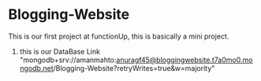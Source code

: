 
# Blogging-Website
This is our first project at functionUp, this is basically a mini project.


1. this is our DataBase Link "mongodb+srv://amanmahto:anuragf45@bloggingwebsite.t7a0mo0.mongodb.net/Blogging-Website?retryWrites=true&w=majority"

